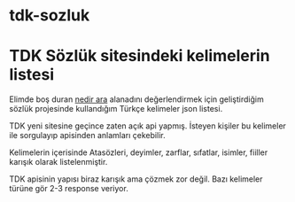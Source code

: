 # tdk-sozluk
<h1>TDK Sözlük sitesindeki kelimelerin listesi</h1>

<p>Elimde boş duran <a href="https://nedirara.com">nedir ara</a> alanadını değerlendirmek için geliştirdiğim
sözlük projesinde kullandığım Türkçe kelimeler json listesi.</p>

<p>TDK yeni sitesine geçince zaten açık api yapmış. İsteyen kişiler bu kelimeler ile sorgulayıp apisinden anlamları çekebilir.</p>

<p>Kelimelerin içerisinde Atasözleri, deyimler, zarflar, sıfatlar, isimler, fiiller karışık olarak listelenmiştir. </p>
<p>TDK apisinin yapısı biraz karışık ama çözmek zor değil. Bazı kelimeler türüne gör 2-3 response veriyor.</p> 
